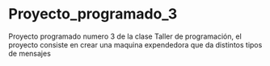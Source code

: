 # Proyecto_programado_3
Proyecto programado numero 3 de la clase Taller de programación, el proyecto consiste en crear una maquina expendedora que da distintos tipos de mensajes
